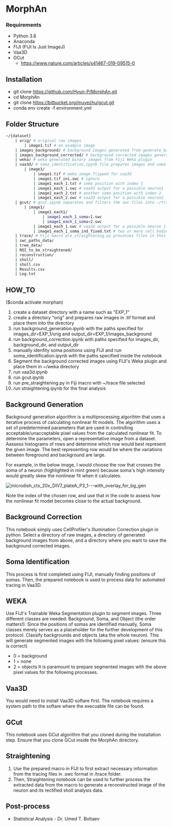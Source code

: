 # MorphAn

### Requirements
  * Python 3.8
  * Anaconda
  * FIJI (FIJI Is Just ImageJ)
  * Vaa3D
  * GCut
    * https://www.nature.com/articles/s41467-019-09515-0

## Installation
  * git clone https://github.com/Hyun-P/MorphAn.git
  * cd MorphAn
  * git clone https://bitbucket.org/muyezhu/gcut.git
  * conda env create -f environment.yml

## Folder Structure
```bash
~/{dataset}
    | orig/ # original raw images
        | image1.tif # an example image
    | images_background/ # background images generated from generate_background.ipynb
    | images_background_corrected/ # background corrected images generated from correct_background.ipynb
    | weka/ # weka generated binary images from Fiji Weka plugin
    | vaa3d/ # soma_identification.ipynb file prepares images and soma positions in this directory and vaa3d.ipynb generates .swc files into ~/gcut/ directory
        | image1/
            | image1.tif # weka image flipped for vaa3d
            | image1.tif_ini.swc # ignore
            | image1_each_1.txt # soma position with index 1
            | image1_each_1.swc # vaa3d output for a possible neuron1 
            | image1_each_2.txt # another soma position with index 2
            | image1_each_2.swc # vaa3d output for a possible neuron2 
    | gcut/ # gcut.ipynb separates and filters the swc files into ~/trace/ directory
        | image1/
            | image1_each1/
                | image1_each_1_soma=1.swc
                | image1_each_1_soma=2.swc
            | image1_each_1.swc # vaa3d output for a possible neuron 1
            | image1_each_1_soma_ind_fixed.txt # two or more cell bodies' positions in x and y                
    | trace/ # Fiji macro pre_straightening.py processes files in this directory
    | swc_paths_data/
    | tree_data/
    | ROI_to_be_straightened/
    | reconstruction/
    | sholl/
    | sholl.csv
    | Results.csv
    | Log.txt       
```

## HOW_TO
($conda activate morphan)
1. create a dataset directory with a name such as "EXP_1"
2. create a directory "orig" and prepares raw images in .tif format and place them into the directory
3. run background_generation.ipynb with the paths specified for images_dir=EXP_1/orig and output_dir=EXP_1/images_background
4. run background_correction.ipynb with paths specified for images_dir, background_dir, and output_dir
5. manually idenfity soma positions using FIJI and run soma_identification.ipynb with the paths specified inside the notebook
6. Segment the background corrected images using FIJI's Weka plugin and place them in ~/weka directory
7. run vaa3d.ipynb
8. run gcut.ipynb
9. run pre_straightening.py in Fiji macro with ~/trace file selected
10. run straightening.ipynb for the final analysis

## Background Generation
Background generation algorithm is a multiprocessing algorihtm that uses a iterative process of calculating nonlinear fit models.
The algorithm uses a set of predetermined parameters that are used in controlling acceptable/unacceptable pixel values from the calculated nonlinear fit.
To determine the parameters, open a representative image from a dataset.
Aassess histograms of rows and determine which row would best represent the given image.
The best representing row would be where the variations between foreground and background are large.

For example, in the below image, I would choose the row that crosses the soma of a neuron (highlighted in mint green) because soma's high intensity would greatly skew the nonlinear fit when it calculates.

![microdish_ctx_20x_DIV7_plateA_P3_1---with_overlay_for_bg_gen](https://github.com/Hyun-P/MorphAn/assets/114594534/30cd46bf-d120-4110-8e4e-3d714cb63631)

Note the index of the chosen row, and use that in the code to assess how the nonlinear fit model becomes close to the actual background.

## Background Correction
This notebook simply uses CellProfiler's Illumination Correction plugin in python.
Select a directory of raw images, a directory of generated background images from above, and a directory where you want to save the background corrected images.

## Soma Identification
This process is first completed using FIJI, manually finding positions of somas.
Then, the prepared notebook is used to process data for automated tracing in Vaa3D.

## WEKA
Use FIJI's Trainable Weka Segmentation plugin to segment images.
Three different classes are needed: Background, Soma, and Object (the order matters!).
Since the positions of somas are identified manually, Soma classes merely serves as a placeholder for the further development of this protocol.
Classify backgrounds and objects (aka the whole neuron).
This will generate segmented images with the following pixel values: (ensure this is correct)
  * 0 = background
  * 1 = none
  * 2 = objects
It is paramount to prepare segmented images with the above pixel values for the following processes.

## Vaa3D
You would need to install Vaa3D softare first.
The notebook requires a system path to the softare where the execuable file can be found.

## GCut
This notebook uses GCut algorithm that you cloned during the installation step.
Ensure that you clone GCut inside the MorphAn directory.

## Straightening
1. Use the prepared macro in FIJI to first extract necessary information from the tracing files in .swc format in /trace folder.
2. Then, Straightening notebook can be used to further process the extracted data from the macro to generate a reconstructed image of the neuron and its rectified sholl analysis data.

## Post-process
  * Statistical Analysis - Dr. Umed T. Boltaev
